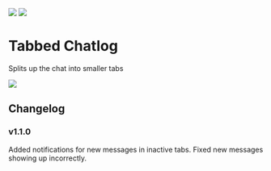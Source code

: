 ![](https://img.shields.io/badge/Foundry-v0.6.2-informational)
[![](https://img.shields.io/badge/Buy%20Me%20A%20Coffee-%243-orange)](https://www.buymeacoffee.com/T2tZvWJ)


# Tabbed Chatlog

Splits up the chat into smaller tabs

![](https://media.discordapp.net/attachments/724717068364283924/731330729375432814/Chat.png)



## Changelog

### v1.1.0

Added notifications for new messages in inactive tabs.
Fixed new messages showing up incorrectly.